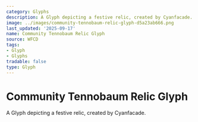 ```yaml
---
category: Glyphs
description: A Glyph depicting a festive relic, created by Cyanfacade.
image: ../images/community-tennobaum-relic-glyph-d5a23ab666.png
last_updated: '2025-09-17'
name: Community Tennobaum Relic Glyph
source: WFCD
tags:
- Glyph
- Glyphs
tradable: false
type: Glyph
---
```


# Community Tennobaum Relic Glyph

A Glyph depicting a festive relic, created by Cyanfacade.

